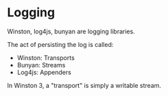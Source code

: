 # Logging

Winston, log4js, bunyan are logging libraries.

The act of persisting the log is called:  
- Winston: Transports
- Bunyan: Streams
- Log4js: Appenders

In Winston 3, a "transport" is simply a writable stream.
